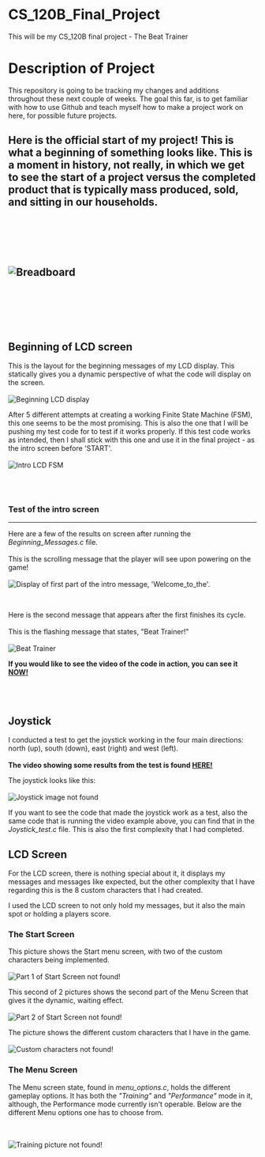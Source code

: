 # CS_120B_Final_Project
This will be my CS_120B final project - The Beat Trainer

<h1>Description of Project</h1>

<p>This repository is going to be tracking my changes and additions throughout these next couple of weeks.
The goal this far, is to get familiar with how to use Github and teach myself how to make a project work on here, for possible future projects.</p>

<h2>Here is the official start of my project! This is what a beginning of something looks like. This is a moment in history, not really, in which we get
to see the start of a project versus the completed product that is typically mass produced, sold, and sitting in our households.</p>

<br><br><br>

<p><img alt="Breadboard" src="breadboard.jpg" title="Awesome! This is the start of somthing amazing!!!" /></p>

<br><br><br>

<h2>Beginning of LCD screen</h2>
<p>This is the layout for the beginning messages of my LCD display. This statically gives you a dynamic perspective of what the code will display on the screen.<br><br>
<img alt="Beginning LCD display" src="first_pt_LCD_screen.JPG" title="The 'Paint' made version of an LCD display, showcasing (as you go down) a dynamic version of the LCD screen display
at the beginning of the game, before 'START'." /></p>

<p>After 5 different attempts at creating a working Finite State Machine (FSM), this one seems to be the most promising. This is also the one that I will be pushing my test code for to
test if it works properly. If this test code works as intended, then I shall stick with this one and use it in the final project - as the intro screen before 'START'. <br><br>
<img alt="Intro LCD FSM" src ="LCD_intro_FSM.jpeg" title="This is the Finite State Machine (FSM) that will be used to construct the first seen intro screen on the LCD display" /></p>

<br><br>

<h3>Test of the intro screen</h3>
<hr />

<p>Here are a few of the results on screen after running the <em>Beginning_Messages.c</em> file.<br><br>This is the scrolling message that the player will see upon powering on the game!<br><br>
<img src="Welcome_to_the.JPG" alt="Display of first part of the intro message, 'Welcome_to_the'." title="Scrolling intro message on LCD screen"/></p>

<br>

<p>Here is the second message that appears after the first finishes its cycle.<br><br>This is the flashing message that states, "Beat Trainer!"<br><br>
<img src="Beat_Trainer.JPG" alt="Beat Trainer" title="Secondary intro message that flashes 'Beat Trainer'."/></p>

<p><strong>If you would like to see the video of the code in action, you can see it <a href="https://youtu.be/miQS9gsfXd8" title="Let's go see it!!!">NOW!</a></strong></p>

<br><br>

<h2>Joystick</h2>
<p>I conducted a test to get the joystick working in the four main directions: north (up), south (down), east (right) and west (left).<br><br>
<strong>The video showing some results from the test is found <a href="https://youtu.be/vbepWqkhsp4" title="An early model of the working joystick">HERE!</strong></a></p>

<p>The joystick looks like this: <br><br> <img src="joystick.JPG" alt="Joystick image not found"  title="This is what the joystick looks like, it's just like the joystick on your favorite gaming controller." /></p>

<p>If you want to see the code that made the joystick work as a test, also the same code that is running the video example above, you can find that in the <em>Joystick_test.c</em> file. This is also the first complexity that
I had completed.</p>

<h2>LCD Screen</h2>

<p>For the LCD screen, there is nothing special about it, it displays my messages and messages like expected, but the other complexity that I have regarding this is the 8 custom characters that I had created.</p>

<p>I used the LCD screen to not only hold my messages, but it also the main spot or holding a players score.</p>

<h3>The Start Screen</h3>

<p>This picture shows the Start menu screen, with two of the custom characters being implemented. <br><br> <img src="Press_Start.JPG" alt="Part 1 of Start Screen not found!" title="Here is the first of the two pictures,
from the Start Screen."/></p>

<p>This second of 2 pictures shows the second part of the Menu Screen that gives it the dynamic, waiting effect. <br><br> <img src="Press_Start_2.JPG" alt="Part 2 of Start Screen not found!" title="Here is the second of the 
two pictures, from the Start Screen."/></p>
 
<p>The picture shows the different custom characters that I have in the game. <br><br> <img src="custom_chars.JPG" alt="Custom characters not found!" title="This is an image showcasing all 8 custom characters that I created."/>

<h3>The Menu Screen</h3>

<p>The Menu screen state, found in <em>menu_options.c</em>, holds the different gameplay options. It has both the <em>"Training"</em> and <em>"Performance"</em> mode in it, although, the Performance mode currently isn't operable.
Below are the different Menu options one has to choose from.</p><br><br>

<img src="Training.JPG" alt="Training picture not found!" title="A picture of the Training screen option, in the Menu state." />